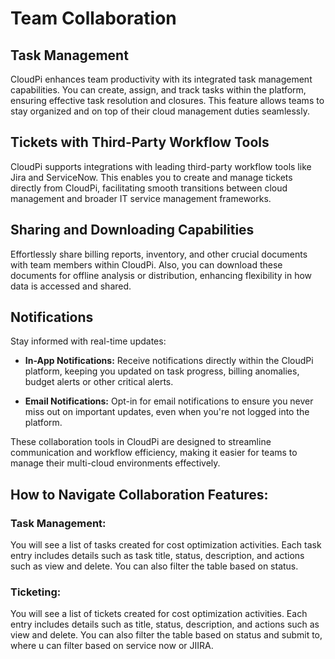 # Team Collaboration
<!-- <img src="images/noun-team-1260449.svg" alt="SVG Image" width="100"> -->
## Task Management

CloudPi enhances team productivity with its integrated task management capabilities. You can create, assign, and track tasks within the platform, ensuring effective task resolution and closures. This feature allows teams to stay organized and on top of their cloud management duties seamlessly.

## Tickets with Third-Party Workflow Tools

CloudPi supports integrations with leading third-party workflow tools like Jira and ServiceNow. This enables you to create and manage tickets directly from CloudPi, facilitating smooth transitions between cloud management and broader IT service management frameworks.

## Sharing and Downloading Capabilities

Effortlessly share billing reports, inventory, and other crucial documents with team members within CloudPi. Also, you can download these documents for offline analysis or distribution, enhancing flexibility in how data is accessed and shared.

## Notifications

Stay informed with real-time updates:

- **In-App Notifications:** Receive notifications directly within the CloudPi platform, keeping you updated on task progress, billing anomalies, budget alerts or other critical alerts.

- **Email Notifications:** Opt-in for email notifications to ensure you never miss out on important updates, even when you're not logged into the platform.

These collaboration tools in CloudPi are designed to streamline communication and workflow efficiency, making it easier for teams to manage their multi-cloud environments effectively.

## How to Navigate Collaboration Features: 

### Task Management:  

You will see a list of tasks created for cost optimization activities. Each task entry includes details such as task title, status, description, and actions such as view and delete. You can also filter the table based on status. 

### Ticketing:  

You will see a list of tickets created for cost optimization activities. Each entry includes details such as title, status, description, and actions such as view and delete. You can also filter the table based on status and submit to, where u can filter based on service now or JIIRA. 